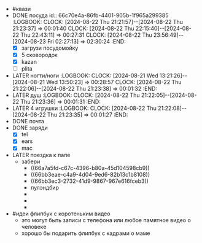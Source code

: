 - #квази
- DONE посуда
  id:: 66c70e4a-86fb-4401-905b-1f965a299385
  :LOGBOOK:
  CLOCK: [2024-08-22 Thu 21:21:57]--[2024-08-22 Thu 21:23:37] =>  00:01:40
  CLOCK: [2024-08-22 Thu 22:15:40]--[2024-08-22 Thu 22:43:11] =>  00:27:31
  CLOCK: [2024-08-22 Thu 23:56:49]--[2024-08-23 Fri 02:27:13] =>  02:30:24
  :END:
  * [x] загрузи посудомойку
  * [x] 5 сковородок
  * [x] kazan
  * [ ] plita
- LATER ногти/ноги
  :LOGBOOK:
  CLOCK: [2024-08-21 Wed 13:21:26]--[2024-08-21 Wed 13:50:23] =>  00:28:57
  CLOCK: [2024-08-22 Thu 21:22:06]--[2024-08-22 Thu 21:23:38] =>  00:01:32
  :END:
- LATER душ
  :LOGBOOK:
  CLOCK: [2024-08-22 Thu 21:22:05]--[2024-08-22 Thu 21:23:36] =>  00:01:31
  :END:
- LATER 4 игрушки
  :LOGBOOK:
  CLOCK: [2024-08-22 Thu 21:22:08]--[2024-08-22 Thu 21:23:35] =>  00:01:27
  :END:
- DONE почта
- DONE заряди
  * [x] tel
  * [x] ears
  * [x] mac
- LATER поездка к папе
	- забери
		- ((66a7a5fd-c67c-4396-b80a-45d104598cb9))
		- ((66bb3eae-c4a9-4d04-9ed6-82b13c1b8108))
		- ((66bb3ec3-2732-41d9-9867-967e616fceb3))
		- пулэндбир
		-
		-
		-
- #идеи флипбук с коротеньким видео
	- это могут быть записи с телефона или любое памятное видео о человеке
	- хорошо бы подарить флипбук с кадрами о маме